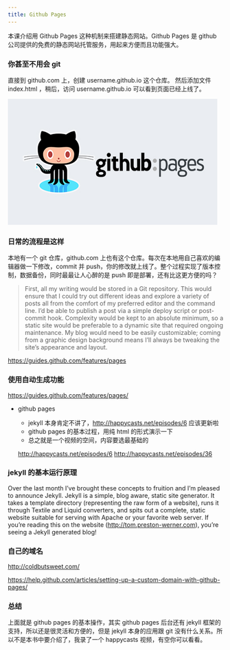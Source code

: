 ```yaml
---
title: Github Pages
---
```



本课介绍用 Github Pages 这种机制来搭建静态网站。Github Pages 是 github 公司提供的免费的静态网站托管服务，用起来方便而且功能强大。

### 你甚至不用会 git
直接到 github.com 上，创建 username.github.io 这个仓库。 然后添加文件 index.html ，稍后，访问 username.github.io 可以看到页面已经上线了。

![](images/pages/logo.png)

### 日常的流程是这样

本地有一个 git 仓库，github.com 上也有这个仓库。每次在本地用自己喜欢的编辑器做一下修改，commit 并 push，你的修改就上线了。整个过程实现了版本控制，数据备份，同时最最让人心醉的是 push 即是部署，还有比这更方便的吗？

>First, all my writing would be stored in a Git repository. This would ensure that I could try out different ideas and explore a variety of posts all from the comfort of my preferred editor and the command line. I’d be able to publish a post via a simple deploy script or post-commit hook. Complexity would be kept to an absolute minimum, so a static site would be preferable to a dynamic site that required ongoing maintenance. My blog would need to be easily customizable; coming from a graphic design background means I’ll always be tweaking the site’s appearance and layout.


https://guides.github.com/features/pages


### 使用自动生成功能

https://guides.github.com/features/pages/

- github pages
  - jekyll 本身肯定不讲了，http://happycasts.net/episodes/6 应该更新啦
  - github pages 的基本过程，用纯 html 的形式演示一下
  - 总之就是一个视频的空间，内容要选最基础的

  http://happycasts.net/episodes/6
  http://happycasts.net/episodes/36

### jekyll 的基本运行原理

Over the last month I’ve brought these concepts to fruition and I’m pleased to announce Jekyll. Jekyll is a simple, blog aware, static site generator. It takes a template directory (representing the raw form of a website), runs it through Textile and Liquid converters, and spits out a complete, static website suitable for serving with Apache or your favorite web server. If you’re reading this on the website (http://tom.preston-werner.com), you’re seeing a Jekyll generated blog!

### 自己的域名

http://coldbutsweet.com/

https://help.github.com/articles/setting-up-a-custom-domain-with-github-pages/

  ### 总结
  上面就是 github pages 的基本操作，其实 github pages 后台还有 jekyll 框架的支持，所以还是很灵活和方便的，但是 jekyll 本身的应用跟 git 没有什么关系。所以不是本书中要介绍了，我录了一个 happycasts 视频，有空你可以看看。